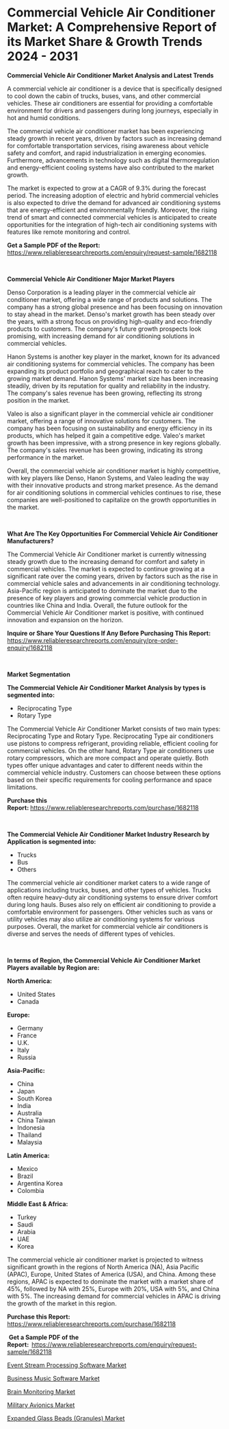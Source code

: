<p><h1>Commercial Vehicle Air Conditioner Market: A Comprehensive Report of its Market Share & Growth Trends 2024 - 2031</h1></p><p><strong>Commercial Vehicle Air Conditioner Market Analysis and Latest Trends</strong></p>
<p><p>A commercial vehicle air conditioner is a device that is specifically designed to cool down the cabin of trucks, buses, vans, and other commercial vehicles. These air conditioners are essential for providing a comfortable environment for drivers and passengers during long journeys, especially in hot and humid conditions.</p><p>The commercial vehicle air conditioner market has been experiencing steady growth in recent years, driven by factors such as increasing demand for comfortable transportation services, rising awareness about vehicle safety and comfort, and rapid industrialization in emerging economies. Furthermore, advancements in technology such as digital thermoregulation and energy-efficient cooling systems have also contributed to the market growth.</p><p>The market is expected to grow at a CAGR of 9.3% during the forecast period. The increasing adoption of electric and hybrid commercial vehicles is also expected to drive the demand for advanced air conditioning systems that are energy-efficient and environmentally friendly. Moreover, the rising trend of smart and connected commercial vehicles is anticipated to create opportunities for the integration of high-tech air conditioning systems with features like remote monitoring and control.</p></p>
<p><strong>Get a Sample PDF of the Report:&nbsp;</strong> <a href="https://www.reliableresearchreports.com/enquiry/request-sample/1682118">https://www.reliableresearchreports.com/enquiry/request-sample/1682118</a></p>
<p>&nbsp;</p>
<p><strong>Commercial Vehicle Air Conditioner Major Market Players</strong></p>
<p><p>Denso Corporation is a leading player in the commercial vehicle air conditioner market, offering a wide range of products and solutions. The company has a strong global presence and has been focusing on innovation to stay ahead in the market. Denso's market growth has been steady over the years, with a strong focus on providing high-quality and eco-friendly products to customers. The company's future growth prospects look promising, with increasing demand for air conditioning solutions in commercial vehicles.</p><p>Hanon Systems is another key player in the market, known for its advanced air conditioning systems for commercial vehicles. The company has been expanding its product portfolio and geographical reach to cater to the growing market demand. Hanon Systems' market size has been increasing steadily, driven by its reputation for quality and reliability in the industry. The company's sales revenue has been growing, reflecting its strong position in the market.</p><p>Valeo is also a significant player in the commercial vehicle air conditioner market, offering a range of innovative solutions for customers. The company has been focusing on sustainability and energy efficiency in its products, which has helped it gain a competitive edge. Valeo's market growth has been impressive, with a strong presence in key regions globally. The company's sales revenue has been growing, indicating its strong performance in the market.</p><p>Overall, the commercial vehicle air conditioner market is highly competitive, with key players like Denso, Hanon Systems, and Valeo leading the way with their innovative products and strong market presence. As the demand for air conditioning solutions in commercial vehicles continues to rise, these companies are well-positioned to capitalize on the growth opportunities in the market.</p></p>
<p>&nbsp;</p>
<p><strong>What Are The Key Opportunities For Commercial Vehicle Air Conditioner Manufacturers?</strong></p>
<p><p>The Commercial Vehicle Air Conditioner market is currently witnessing steady growth due to the increasing demand for comfort and safety in commercial vehicles. The market is expected to continue growing at a significant rate over the coming years, driven by factors such as the rise in commercial vehicle sales and advancements in air conditioning technology. Asia-Pacific region is anticipated to dominate the market due to the presence of key players and growing commercial vehicle production in countries like China and India. Overall, the future outlook for the Commercial Vehicle Air Conditioner market is positive, with continued innovation and expansion on the horizon.</p></p>
<p><strong>Inquire or Share Your Questions If Any Before Purchasing This Report:</strong> <a href="https://www.reliableresearchreports.com/enquiry/pre-order-enquiry/1682118">https://www.reliableresearchreports.com/enquiry/pre-order-enquiry/1682118</a></p>
<p>&nbsp;</p>
<p><strong>Market Segmentation</strong></p>
<p><strong>The Commercial Vehicle Air Conditioner Market Analysis by types is segmented into:</strong></p>
<p><ul><li>Reciprocating Type</li><li>Rotary Type</li></ul></p>
<p><p>The Commercial Vehicle Air Conditioner Market consists of two main types: Reciprocating Type and Rotary Type. Reciprocating Type air conditioners use pistons to compress refrigerant, providing reliable, efficient cooling for commercial vehicles. On the other hand, Rotary Type air conditioners use rotary compressors, which are more compact and operate quietly. Both types offer unique advantages and cater to different needs within the commercial vehicle industry. Customers can choose between these options based on their specific requirements for cooling performance and space limitations.</p></p>
<p><strong>Purchase this Report:&nbsp;</strong><a href="https://www.reliableresearchreports.com/purchase/1682118">https://www.reliableresearchreports.com/purchase/1682118</a></p>
<p>&nbsp;</p>
<p><strong>The Commercial Vehicle Air Conditioner Market Industry Research by Application is segmented into:</strong></p>
<p><ul><li>Trucks</li><li>Bus</li><li>Others</li></ul></p>
<p><p>The commercial vehicle air conditioner market caters to a wide range of applications including trucks, buses, and other types of vehicles. Trucks often require heavy-duty air conditioning systems to ensure driver comfort during long hauls. Buses also rely on efficient air conditioning to provide a comfortable environment for passengers. Other vehicles such as vans or utility vehicles may also utilize air conditioning systems for various purposes. Overall, the market for commercial vehicle air conditioners is diverse and serves the needs of different types of vehicles.</p></p>
<p>&nbsp;</p>
<p><strong>In terms of Region, the Commercial Vehicle Air Conditioner Market Players available by Region are:</strong></p>
<p>
    <p> <strong> North America: </strong>
        <ul>
            <li>United States</li>
            <li>Canada</li>
        </ul>
        </p> 
    <p> <strong> Europe: </strong>
        <ul>
            <li>Germany</li>
            <li>France</li>
            <li>U.K.</li>
            <li>Italy</li>
            <li>Russia</li>
        </ul>
        </p> 
    <p> <strong> Asia-Pacific: </strong>
        <ul>
            <li>China</li>
            <li>Japan</li>
            <li>South Korea</li>
            <li>India</li>
            <li>Australia</li>
            <li>China Taiwan</li>
            <li>Indonesia</li>
            <li>Thailand</li>
            <li>Malaysia</li>
        </ul>
        </p> 
    <p> <strong> Latin America: </strong>
        <ul>
            <li>Mexico</li>
            <li>Brazil</li>
            <li>Argentina Korea</li>
            <li>Colombia</li>
        </ul>
        </p> 
    <p> <strong> Middle East & Africa: </strong>
        <ul>
            <li>Turkey</li>
            <li>Saudi</li>
            <li>Arabia</li>
            <li>UAE</li>
            <li>Korea</li>
        </ul>
    </p>
    </p>
<p><p>The commercial vehicle air conditioner market is projected to witness significant growth in the regions of North America (NA), Asia Pacific (APAC), Europe, United States of America (USA), and China. Among these regions, APAC is expected to dominate the market with a market share of 45%, followed by NA with 25%, Europe with 20%, USA with 5%, and China with 5%. The increasing demand for commercial vehicles in APAC is driving the growth of the market in this region.</p></p>
<p><strong>Purchase this Report: </strong><a href="https://www.reliableresearchreports.com/purchase/1682118">https://www.reliableresearchreports.com/purchase/1682118</a></p>
<p>&nbsp;<strong>Get a Sample PDF of the Report:&nbsp;&nbsp;</strong><a href="https://www.reliableresearchreports.com/enquiry/request-sample/1682118">https://www.reliableresearchreports.com/enquiry/request-sample/1682118</a></p>
<p><strong></strong></p>
<p><p><a href="https://medium.com/@kathyburton10/event-stream-processing-software-market-furnishes-information-on-market-share-market-trends-and-26d40fdff19e">Event Stream Processing Software Market</a></p><p><a href="https://medium.com/@kathyburton10/business-music-software-market-competitive-analysis-market-trends-and-forecast-to-2031-7deb3fcfb835">Business Music Software Market</a></p><p><a href="https://medium.com/@brendamoreno1988/brain-monitoring-market-exploring-market-share-market-trends-and-future-growth-a1f7ee78ca26">Brain Monitoring Market</a></p><p><a href="https://medium.com/@brendamoreno1988/military-avionics-market-exploring-market-share-market-trends-and-future-growth-26d541c628d4">Military Avionics Market</a></p><p><a href="https://github.com/wusalecollins540tpqoz/Market-Research-Report-List-1/blob/main/expanded-glass-beads-granules-market.md">Expanded Glass Beads (Granules) Market</a></p></p>